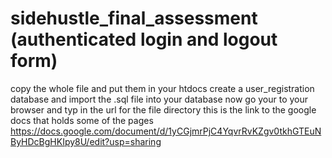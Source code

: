 # sidehustle_final_assessment (authenticated login and logout form)
copy the whole file and put them in your htdocs
create a user_registration database and import the .sql file into your database 
now go your to your browser and typ in the url for the file directory
this is the link to the google docs that holds some of the pages https://docs.google.com/document/d/1yCGjmrPjC4YqvrRvKZgv0tkhGTEuNByHDcBgHKIpy8U/edit?usp=sharing
